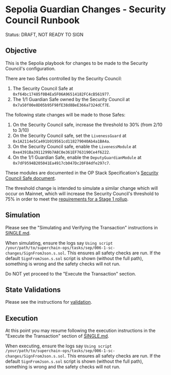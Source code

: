 # Sepolia Guardian Changes - Security Council Runbook

Status: DRAFT, NOT READY TO SIGN

## Objective

This is the Sepolia playbook for changes to be made to the Security Council's configuration.

There are two Safes controlled by the Security Council:

1. The Security Council Safe at `0xf64bc17485f0B4Ea5F06A96514182FC4cB561977`.
2. The 1/1 Guardian Safe owned by the Security Council at `0x7a50f00e8D05b95F98fE38d8BeE366a7324dCf7E`.

The following state changes will be made to those Safes:

1. On the Security Council safe, increase the threshold to 30% (from 2/10 to 3/10)
2. On the Security Council safe, set the `LivenessGuard` at `0x1A2114e5Ca491b919561cd118279040Ab4a1BA4a`.
3. On the Security Council safe, enable the `LivenessModule` at `0xe4391Ba3911299b7A8C0e361EF763190Ce4f6222`.
4. On the 1/1 Guardian Safe, enable the `DeputyGuardianModule` at `0x7dF9594B205041Ea4917cb047Dc20F84dfe297c7`.

These modules are documented in the OP Stack Specification's [Security Council Safe document](https://specs.optimism.io/experimental/security-council-safe.html).

The threshold change is intended to simulate a similar change which will occur on Mainnet, which will increase the Security Council's threshold
to 75% in order to meet the [requirements for a Stage 1 rollup](https://medium.com/l2beat/stages-update-security-council-requirements-4c79cea8ef52).

## Simulation

Please see the "Simulating and Verifying the Transaction" instructions in [SINGLE.md](../../../SINGLE.md).

When simulating, ensure the logs say `Using script /your/path/to/superchain-ops/tasks/sep/006-1-sc-changes/SignFromJson.s.sol`. This ensures all safety checks are run. If the default `SignFromJson.s.sol` script is shown (without the full path), something is wrong and the safety checks will not run.

Do NOT yet proceed to the "Execute the Transaction" section.

## State Validations

Please see the instructions for [validation](./VALIDATION.md).

## Execution

At this point you may resume following the execution instructions in the "Execute the Transaction" section of [SINGLE.md](../../../SINGLE.md).

When executing, ensure the logs say `Using script /your/path/to/superchain-ops/tasks/sep/006-1-sc-changes/SignFromJson.s.sol`. This ensures all safety checks are run. If the default `SignFromJson.s.sol` script is shown (without the full path), something is wrong and the safety checks will not run.
